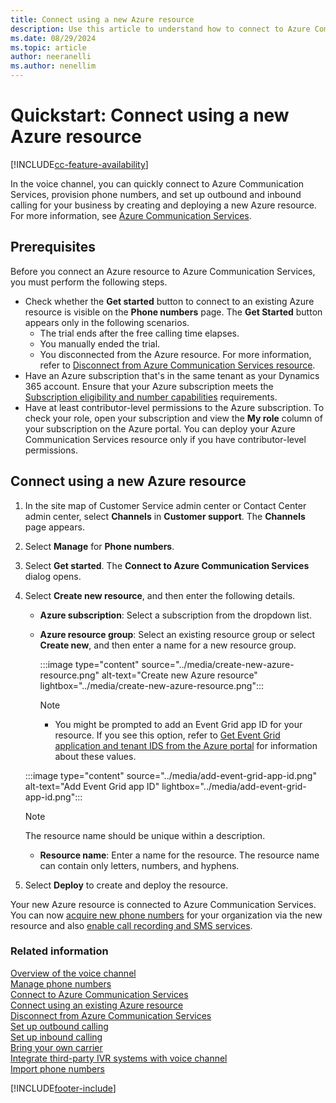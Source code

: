 ```yaml
---
title: Connect using a new Azure resource 
description: Use this article to understand how to connect to Azure Communication Services using a new Azure resource in Customer Service admin center.
ms.date: 08/29/2024
ms.topic: article
author: neeranelli
ms.author: nenellim
---
```

# Quickstart: Connect using a new Azure resource


[!INCLUDE[cc-feature-availability](../../includes/cc-feature-availability.md)]

In the voice channel, you can quickly connect to Azure Communication Services, provision phone numbers, and set up outbound and inbound calling for your business by creating and deploying a new Azure resource. For more information, see [Azure Communication Services](/azure/communication-services/overview).

## Prerequisites

Before you connect an Azure resource to Azure Communication Services, you must perform the following steps.

- Check whether the **Get started** button to connect to an existing Azure resource is visible on the **Phone numbers** page. The **Get Started** button appears only in the following scenarios.
    - The trial ends after the free calling time elapses.
    - You manually ended the trial.
    - You disconnected from the Azure resource. For more information, refer to [Disconnect from Azure Communication Services resource](voice-channel-disconnect-from-acs.md).
- Have an Azure subscription that's in the same tenant as your Dynamics 365 account. Ensure that your Azure subscription meets the [Subscription eligibility and number capabilities](/azure/communication-services/concepts/numbers/sub-eligibility-number-capability) requirements.
- Have at least contributor-level permissions to the Azure subscription. To check your role, open your subscription and view the **My role** column of your subscription on the Azure portal. You can deploy your Azure Communication Services resource only if you have contributor-level permissions.
 
## Connect using a new Azure resource

1. In the site map of Customer Service admin center or Contact Center admin center, select **Channels** in **Customer support**. The **Channels** page appears.

1. Select **Manage** for **Phone numbers**.

1. Select **Get started**. The **Connect to Azure Communication Services** dialog opens.

1. Select **Create new resource**, and then enter the following details.
   - **Azure subscription**: Select a subscription from the dropdown list.
   - **Azure resource group**: Select an existing resource group or select **Create new**, and then enter a name for a new resource group.
  
        :::image type="content" source="../media/create-new-azure-resource.png" alt-text="Create new Azure resource" lightbox="../media/create-new-azure-resource.png":::

      > [!NOTE]
      > - You might be prompted to add an Event Grid app ID for your resource. If you see this option, refer to [Get Event Grid application and tenant IDS from the Azure portal](voice-channel-connect-existing-resource.md#get-event-grid-application-and-tenant-ids-from-the-azure-portal) for information about these values.
      
   :::image type="content" source="../media/add-event-grid-app-id.png" alt-text="Add Event Grid app ID" lightbox="../media/add-event-grid-app-id.png":::

      > [!NOTE]
      > The resource name should be unique within a description.
      
   - **Resource name**: Enter a name for the resource. The resource name can contain only letters, numbers, and hyphens.
     
1. Select **Deploy** to create and deploy the resource.

Your new Azure resource is connected to Azure Communication Services. You can now [acquire new phone numbers](voice-channel-manage-phone-numbers.md) for your organization via the new resource and also [enable call recording and SMS services](voice-channel-configure-services.md).

### Related information

[Overview of the voice channel](voice-channel.md)  
[Manage phone numbers](voice-channel-manage-phone-numbers.md)  
[Connect to Azure Communication Services](voice-channel-acs-resource.md)  
[Connect using an existing Azure resource](voice-channel-connect-existing-resource.md)  
[Disconnect from Azure Communication Services](voice-channel-disconnect-from-acs.md)  
[Set up outbound calling](voice-channel-outbound-calling.md)  
[Set up inbound calling](../voice-channel-route-queues.md)  
[Bring your own carrier](voice-channel-bring-your-own-number.md)  
[Integrate third-party IVR systems with voice channel](voice-channel-contextual-transfer-external-ivr.md)   
[Import phone numbers](voice-channel-sync-from-acs.md)  

[!INCLUDE[footer-include](../../includes/footer-banner.md)]

